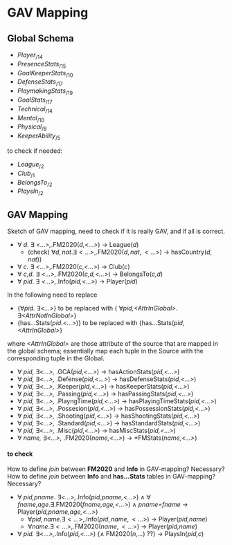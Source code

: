 # GAV Mapping

## Global Schema
- $Player_{/14}$
- $PresenceStats_{/15}$ 
- $GoalKeeperStats_{/10}$
- $DefenseStats_{/17}$
- $PlaymakingStats_{/19}$	
- $GoalStats_{/17}$
- $Technical_{/14}$
- $Mental_{/10}$
- $Physical_{/8}$
- $KeeperAbility_{/5}$

to check if needed: 
- $League_{/2}$
- $Club_{/1}$
- $BelongsTo_{/2}$
- $PlaysIn_{/2}$


## GAV Mapping
Sketch of GAV mapping, need to check if it is really GAV, and if all is correct.

- $\forall$ *d.* $\exists$ *<...>,*.FM2020(*d,<...>*) $\rightarrow$ League(*d*)
	- (check) $\forall d,nat. \exists <...>,$.FM2020($d,nat,<...>$) $\rightarrow$ hasCountry($d,nat$))
- $\forall$ *c.* $\exists$ *<...>*,.FM2020(*c,<...>*) $\rightarrow$ Club($c$) 
- $\forall$ *c,d.* $\exists$ *<...>,*.FM2020(*c,d,<...>*) $\rightarrow$ BelongsTo(*c,d*)
- $\forall$ *pid*. $\exists$ *<...>,*.Info(*pid,<...>*) $\rightarrow$ Player(*pid*)

In the following need to replace 
- {$\forall$*pid.* $\exists$*<...>*} to be replaced with {  $\forall$*pid,\<AttrInGlobal>*. $\exists$*\<AttrNotInGlobal>*}
- {has...Stats(*pid.<...>*)} to be replaced with {has...Stats(*pid,\<AttrInGlobal>*}

where *\<AttrInGlobal>* are those attribute of the source that are mapped in the global schema; essentially map each tuple in the Source with the corresponding tuple in the Global.

- $\forall$ *pid,* $\exists$*<...>,* .GCA(*pid,<...>*) $\rightarrow$ hasActionStats(*pid,<...>*)
- $\forall$ *pid,* $\exists$*<...>,* .Defense(*pid,<...>*) $\rightarrow$ hasDefenseStats(*pid,<...>*)
- $\forall$ *pid,* $\exists$*<...>,* .Keeper(*pid,<...>*) $\rightarrow$ hasKeeperStats(*pid,<...>*)
- $\forall$ *pid,* $\exists$*<...>,* .Passing(*pid,<...>*) $\rightarrow$ hasPassingStats(*pid,<...>*)
- $\forall$ *pid,* $\exists$*<...>,* .PlayngTime(*pid,<...>*) $\rightarrow$ hasPlayingTimeStats(*pid,<...>*)
- $\forall$ *pid,* $\exists$*<...>,* .Possesion(*pid,<...>*) $\rightarrow$ hasPossessionStats(*pid,<...>*)
- $\forall$ *pid,* $\exists$*<...>,* .Shooting(*pid,<...>*) $\rightarrow$ hasShootingStats(*pid,<...>*)
- $\forall$ *pid,* $\exists$*<...>,* .Standard(*pid,<...>*) $\rightarrow$ hasStandardStats(*pid,<...>*)
- $\forall$ *pid,* $\exists$*<...>,* .Misc(*pid,<...>*) $\rightarrow$ hasMiscStats(*pid,<...>*)
- $\forall$ *name,* $\exists$*<...>,* .FM2020(*name,<...>*) $\rightarrow$ *FMStats(*name,<...>*)

#### to check
How to define *join* between **FM2020** and **Info** in GAV-mapping? Necessary?
How to define *join* between **Info** and **has...Stats** tables in GAV-mapping? Necessary?
- $\forall$ *pid,pname*. $\exists$*<...>,*.Info(*pid,pname,<...>*) $\wedge$ $\forall$ *fname,age*.$\exists$.FM2020(*fname,age,<...>*) $\wedge$ *pname=fname* $\rightarrow$ Player(*pid,pname,age,<...>*)
	- $\forall pid,name. \exists <...>,$.Info($pid,name,<...>$) $\rightarrow$ Player(*pid,name*)
	- $\forall$*name*.$\exists <...>,$.FM2020($name,<...>$) $\rightarrow$ Player(*pid,name*)
- $\forall$ *pid.* $\exists$*<...>,*.Info(*pid,<...>*) {$\wedge$ FM2020(*n,...*) ??} $\rightarrow$ PlaysIn(*pid,c*)
